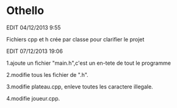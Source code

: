 Othello
=======
EDIT 04/12/2013 9:55

Fichiers cpp et h crée par classe pour clarifier le projet



EDIT 07/12/2013 19:06

1.ajoute un fichier "main.h",c'est un en-tete de tout le programme

2.modifie tous les fichier de ".h".

3.modifie plateau.cpp, enleve toutes les caractere illegale.

4.modifie joueur.cpp.

